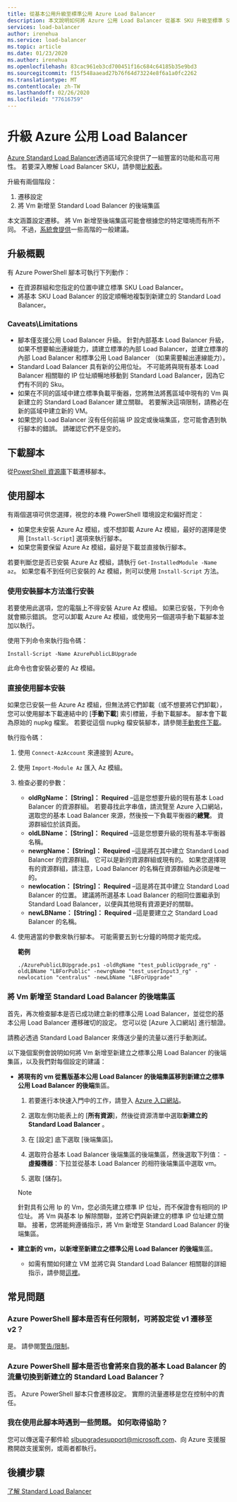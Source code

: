 ```yaml
---
title: 從基本公用升級至標準公用 Azure Load Balancer
description: 本文說明如何將 Azure 公用 Load Balancer 從基本 SKU 升級至標準 SKU
services: load-balancer
author: irenehua
ms.service: load-balancer
ms.topic: article
ms.date: 01/23/2020
ms.author: irenehua
ms.openlocfilehash: 83cac961eb3cd700451f16c684c64185b35e9bd3
ms.sourcegitcommit: f15f548aaead27b76f64d73224e8f6a1a0fc2262
ms.translationtype: MT
ms.contentlocale: zh-TW
ms.lasthandoff: 02/26/2020
ms.locfileid: "77616759"
---
```

# <a name="upgrade-azure-public-load-balancer"></a>升級 Azure 公用 Load Balancer
[Azure Standard Load Balancer](load-balancer-overview.md)透過區域冗余提供了一組豐富的功能和高可用性。 若要深入瞭解 Load Balancer SKU，請參閱[比較表](https://docs.microsoft.com/azure/load-balancer/concepts-limitations#skus)。

升級有兩個階段：

1. 遷移設定
2. 將 Vm 新增至 Standard Load Balancer 的後端集區

本文涵蓋設定遷移。 將 Vm 新增至後端集區可能會根據您的特定環境而有所不同。 不過，[系統會提供](#add-vms-to-backend-pools-of-standard-load-balancer)一些高階的一般建議。

## <a name="upgrade-overview"></a>升級概觀

有 Azure PowerShell 腳本可執行下列動作：

* 在資源群組和您指定的位置中建立標準 SKU Load Balancer。
* 將基本 SKU Load Balancer 的設定順暢地複製到新建立的 Standard Load Balancer。

### <a name="caveatslimitations"></a>Caveats\Limitations

* 腳本僅支援公用 Load Balancer 升級。 針對內部基本 Load Balancer 升級，如果不想要輸出連線能力，請建立標準的內部 Load Balancer，並建立標準的內部 Load Balancer 和標準公用 Load Balancer （如果需要輸出連線能力）。
* Standard Load Balancer 具有新的公用位址。 不可能將與現有基本 Load Balancer 相關聯的 IP 位址順暢地移動到 Standard Load Balancer，因為它們有不同的 Sku。
* 如果在不同的區域中建立標準負載平衡器，您將無法將舊區域中現有的 Vm 與新建立的 Standard Load Balancer 建立關聯。 若要解決這項限制，請務必在新的區域中建立新的 VM。
* 如果您的 Load Balancer 沒有任何前端 IP 設定或後端集區，您可能會遇到執行腳本的錯誤。 請確認它們不是空的。

## <a name="download-the-script"></a>下載腳本

從[PowerShell 資源庫](https://www.powershellgallery.com/packages/AzurePublicLBUpgrade/1.0)下載遷移腳本。
## <a name="use-the-script"></a>使用腳本

有兩個選項可供您選擇，視您的本機 PowerShell 環境設定和偏好而定：

* 如果您未安裝 Azure Az 模組，或不想卸載 Azure Az 模組，最好的選擇是使用 [`Install-Script`] 選項來執行腳本。
* 如果您需要保留 Azure Az 模組，最好是下載並直接執行腳本。

若要判斷您是否已安裝 Azure Az 模組，請執行 `Get-InstalledModule -Name az`。 如果您看不到任何已安裝的 Az 模組，則可以使用 `Install-Script` 方法。

### <a name="install-using-the-install-script-method"></a>使用安裝腳本方法進行安裝

若要使用此選項，您的電腦上不得安裝 Azure Az 模組。 如果已安裝，下列命令就會顯示錯誤。 您可以卸載 Azure Az 模組，或使用另一個選項手動下載腳本並加以執行。
  
使用下列命令來執行指令碼：

`Install-Script -Name AzurePublicLBUpgrade`

此命令也會安裝必要的 Az 模組。  

### <a name="install-using-the-script-directly"></a>直接使用腳本安裝

如果您已安裝一些 Azure Az 模組，但無法將它們卸載（或不想要將它們卸載），您可以使用腳本下載連結中的 [**手動下載**] 索引標籤，手動下載腳本。 腳本會下載為原始的 nupkg 檔案。 若要從這個 nupkg 檔安裝腳本，請參閱[手動套件下載](/powershell/scripting/gallery/how-to/working-with-packages/manual-download)。

執行指令碼：

1. 使用 `Connect-AzAccount` 來連接到 Azure。

1. 使用 `Import-Module Az` 匯入 Az 模組。

1. 檢查必要的參數：

   * **oldRgName： [String]： Required** –這是您想要升級的現有基本 Load Balancer 的資源群組。 若要尋找此字串值，請流覽至 Azure 入口網站，選取您的基本 Load Balancer 來源，然後按一下負載平衡器的**總覽**。 資源群組位於該頁面。
   * **oldLBName： [String]： Required** –這是您想要升級的現有基本平衡器名稱。 
   * **newrgName： [String]： Required** –這是將在其中建立 Standard Load Balancer 的資源群組。 它可以是新的資源群組或現有的。 如果您選擇現有的資源群組，請注意，Load Balancer 的名稱在資源群組內必須是唯一的。 
   * **newlocation： [String]： Required** –這是將在其中建立 Standard Load Balancer 的位置。 建議將所選基本 Load Balancer 的相同位置繼承到 Standard Load Balancer，以便與其他現有資源更好的關聯。
   * **newLBName： [String]： Required** –這是要建立之 Standard Load Balancer 的名稱。
1. 使用適當的參數來執行腳本。 可能需要五到七分鐘的時間才能完成。

    **範例**

   ```azurepowershell
   ./AzurePublicLBUpgrade.ps1 -oldRgName "test_publicUpgrade_rg" -oldLBName "LBForPublic" -newrgName "test_userInput3_rg" -newlocation "centralus" -newLbName "LBForUpgrade"
   ```

### <a name="add-vms-to-backend-pools-of-standard-load-balancer"></a>將 Vm 新增至 Standard Load Balancer 的後端集區

首先，再次檢查腳本是否已成功建立新的標準公用 Load Balancer，並從您的基本公用 Load Balancer 遷移確切的設定。 您可以從 [Azure 入口網站] 進行驗證。

請務必透過 Standard Load Balancer 來傳送少量的流量以進行手動測試。
  
以下幾個案例會說明如何將 Vm 新增至新建立之標準公用 Load Balancer 的後端集區，以及我們對每個設定的建議：

* **將現有的 vm 從舊版基本公用 Load Balancer 的後端集區移到新建立之標準公用 Load Balancer 的後端**集區。
    1. 若要進行本快速入門中的工作，請登入 [Azure 入口網站](https://portal.azure.com)。
 
    1. 選取左側功能表上的 [**所有資源**]，然後從資源清單中選取**新建立的 Standard Load Balancer** 。
   
    1. 在 [設定] 底下選取 [後端集區]。
   
    1. 選取符合基本 Load Balancer 後端集區的後端集區，然後選取下列值： 
      - **虛擬機器**：下拉並從基本 Load Balancer 的相符後端集區中選取 vm。
    1. 選取 [儲存]。
    >[!NOTE]
    >針對具有公用 Ip 的 Vm，您必須先建立標準 IP 位址，而不保證會有相同的 IP 位址。 將 Vm 與基本 Ip 解除關聯，並將它們與新建立的標準 IP 位址建立關聯。 接著，您將能夠遵循指示，將 Vm 新增至 Standard Load Balancer 的後端集區。 

* **建立新的 vm，以新增至新建立之標準公用 Load Balancer 的後端**集區。
    * 如需有關如何建立 VM 並將它與 Standard Load Balancer 相關聯的詳細指示，請參閱[這裡](https://docs.microsoft.com/azure/load-balancer/quickstart-load-balancer-standard-public-portal#create-virtual-machines)。

## <a name="common-questions"></a>常見問題

### <a name="are-there-any-limitations-with-the-azure-powershell-script-to-migrate-the-configuration-from-v1-to-v2"></a>Azure PowerShell 腳本是否有任何限制，可將設定從 v1 遷移至 v2？

是。 請參閱[警告/限制](#caveatslimitations)。

### <a name="does-the-azure-powershell-script-also-switch-over-the-traffic-from-my-basic-load-balancer-to-the-newly-created-standard-load-balancer"></a>Azure PowerShell 腳本是否也會將來自我的基本 Load Balancer 的流量切換到新建立的 Standard Load Balancer？

否。 Azure PowerShell 腳本只會遷移設定。 實際的流量遷移是您在控制中的責任。

### <a name="i-ran-into-some-issues-with-using-this-script-how-can-i-get-help"></a>我在使用此腳本時遇到一些問題。 如何取得協助？
  
您可以傳送電子郵件給 slbupgradesupport@microsoft.com、向 Azure 支援服務開啟支援案例，或兩者都執行。

## <a name="next-steps"></a>後續步驟

[了解 Standard Load Balancer](load-balancer-overview.md)
